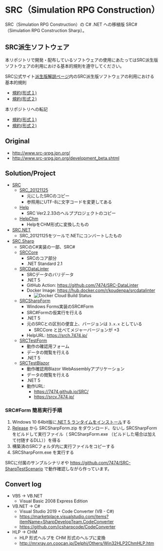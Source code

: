 # SRC（Simulation RPG Construction）

SRC（Simulation RPG Construction）の C# .NET への移植版 SRC#（Simulation RPG Construction Sharp）。

## SRC派生ソフトウェア

本リポジトリで開発・配布しているソフトウェアの使用にあたってはSRC派生版ソフトウェアの利用における基本的規則を遵守してください。

SRC公式サイト[派生版解説ページ](http://www.src-srpg.jpn.org/development_hasei.shtml)内のSRC派生版ソフトウェアの利用における基本的規則
- [規約(形式１)](http://www.src-srpg.jpn.org/hasei_kiyaku1.html)
- [規約(形式２)](http://www.src-srpg.jpn.org/hasei_kiyaku2.html)

本リポジトリへの転記
- [規約(形式１)](src_hasei_kiyaku1.md)
- [規約(形式２)](src_hasei_kiyaku2.md)

## Original

- http://www.src-srpg.jpn.org/
- http://www.src-srpg.jpn.org/development_beta.shtml

## Solution/Project

- [SRC](./SRC)
    - [SRC_20121125](./SRC/SRC_20121125)
        - 元にしたSRCのコピー
        - 参照用にUTF-8に文字コードを変更してある
    - [Help](./SRC/Help)
        - SRC Ver2.2.33のヘルププロジェクトのコピー
    - [HelpChm](./SRC/HelpChm)
        - HelpをCHM形式に変換したもの
- [SRC.NET](./SRC.NET)
    - SRC_20121125をツールで.NETにコンバートしたもの
- [SRC.Sharp](./SRC.Sharp)
    - SRCのC#実装の一部、SRC#
    - [SRCCore](./SRC.Sharp/SRCCore)
        - SRCのコア部分
        - .NET Standard 2.1
    - [SRCDataLinter](SRC.Sharp/SRCDataLinter)
        - SRCデータのバリデータ
        - .NET 5
        - GitHub Action: https://github.com/7474/SRC-DataLinter
        - Docker Image: https://hub.docker.com/r/koudenpa/srcdatalinter
            - ![Docker Cloud Build Status](https://img.shields.io/docker/cloud/build/koudenpa/srcdatalinter)
    - [SRCSharpForm](./SRC.Sharp/SRCSharpForm)
        - Windows Forms実装のSRC#Form
        - SRC#Formの仮実行を行える
        - .NET 5
        - 元のSRCとの区別の便宜上、バージョンは `3.x.x` としている
            - SRCCore と比べてメジャーバージョンが +3
        - HelpURL: https://srch.7474.jp/
    - [SRCTestForm](./SRC.Sharp/SRCTestForm)
        - 動作の確認用フォーム
        - データの閲覧を行える
        - .NET 5
    - [SRCTestBlazor](./SRC.Sharp/SRCTestBlazor)
        - 動作確認用Blazor WebAssemblyアプリケーション
        - データの閲覧を行える
        - .NET 5
        - 動作URL:
            - https://7474.github.io/SRC/
            - https://srcv.7474.jp/

### SRC#Form 簡易実行手順

1. Windows 10 64bit版に[.NET 5 ランタイムをインストール](https://docs.microsoft.com/ja-jp/dotnet/core/install/windows?tabs=net50)する
1. [Release](./releases) から SRCSharpForm.zip をダウンロード、ないし SRCSharpForm をビルドして実行ファイル（ SRCSharpForm.exe （ビルドした場合は加えて付随するDLL））を得る
1. 構築済のSRCフォルダ内に実行ファイルをコピーする
1. SRCSharpForm.exe を実行する

SRCに付属のサンプルシナリオや https://github.com/7474/SRC-SharpTestScenario で動作確認しながら作っています。

## Convert log

- VB5 -> VB.NET
    - Visual Basic 2008 Express Edition
- VB.NET -> C#
    - Visual Studio 2019 + Code Converter (VB - C#)
    - https://marketplace.visualstudio.com/items?itemName=SharpDevelopTeam.CodeConverter
    - https://github.com/icsharpcode/CodeConverter
- HLP -> CHM
    - HLP 形式ヘルプを CHM 形式のヘルプに変換
    - http://mrxray.on.coocan.jp/Delphi/Others/Win32HLP2ChmHLP.htm
